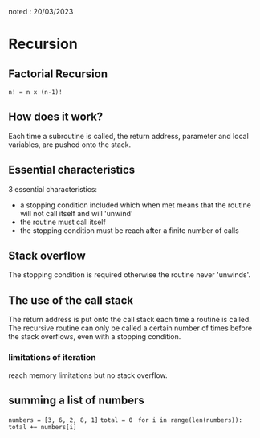 noted : 20/03/2023

# Recursion

## Factorial Recursion

``` n! = n x (n-1)! ```

## How does it work?

Each time a subroutine is called, the return address, parameter and local variables, are pushed onto the stack.  

## Essential characteristics

3 essential characteristics:

- a stopping condition included which when met means that the routine will not call itself and will 'unwind'
- the routine must call itself
- the stopping condition must be reach after a finite number of calls

## Stack overflow

The stopping condition is required otherwise the routine never 'unwinds'.

## The use of the call stack

The return address is put onto the call stack each time a routine is called.  
The recursive routine can only be called a certain number of times before the stack overflows, even with a stopping condition.

### limitations of iteration

reach memory limitations but no stack overflow.  

## summing a list of numbers

``` numbers = [3, 6, 2, 8, 1] ```
``` total = 0 ```
``` for i in range(len(numbers)):```
```     total += numbers[i] ```